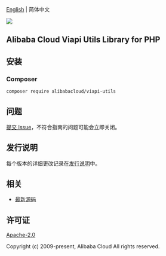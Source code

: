 [English](README.md) | 简体中文

![](https://aliyunsdk-pages.alicdn.com/icons/AlibabaCloud.svg)

## Alibaba Cloud Viapi Utils Library for PHP

## 安装

### Composer

```bash
composer require alibabacloud/viapi-utils
```

## 问题

[提交 Issue](https://github.com/aliyun/alibabacloud-sdk/issues/new)，不符合指南的问题可能会立即关闭。

## 发行说明

每个版本的详细更改记录在[发行说明](./ChangeLog.txt)中。

## 相关

* [最新源码](https://github.com/aliyun/alibabacloud-sdk)

## 许可证

[Apache-2.0](http://www.apache.org/licenses/LICENSE-2.0)

Copyright (c) 2009-present, Alibaba Cloud All rights reserved.
